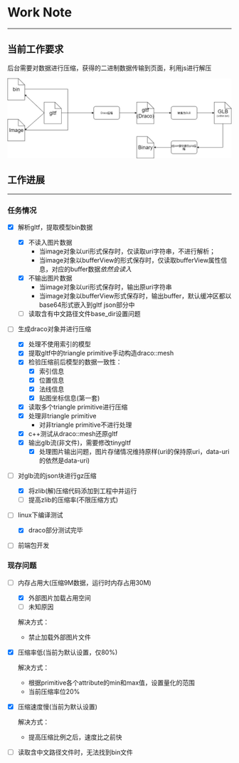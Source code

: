 # Work Note

---

## 当前工作要求

后台需要对数据进行压缩，获得的二进制数据传输到页面，利用js进行解压

![后端工作流程](./%E5%90%8E%E7%AB%AF%E5%B7%A5%E4%BD%9C%E6%B5%81%E7%A8%8B.jpg)

## 工作进展

------

### 任务情况

* [x] 解析gltf，提取模型bin数据
  * [x] 不读入图片数据
    * 当image对象以uri形式保存时，仅读取uri字符串，不进行解析；
    * 当image对象以bufferView的形式保存时，仅读取bufferView属性信息，对应的buffer数据*依然会读入*
  * [x] 不输出图片数据
    * 当image对象以uri形式保存时，输出原uri字符串
    * 当image对象以bufferView形式保存时，输出buffer，默认缓冲区都以base64形式嵌入到gltf json部分中
  * [ ] 读取含有中文路径文件base_dir设置问题
* [ ] 生成draco对象并进行压缩
  * [x] 处理不使用索引的模型 
  * [x] 提取gltf中的triangle primitive手动构造draco::mesh
  * [x] 检验压缩前后模型的数据一致性：
    * [x] 索引信息
    * [x] 位置信息
    * [x] 法线信息
    * [x] 贴图坐标信息(第一套)
  * [x] 读取多个triangle primitive进行压缩
  * [x] 处理非triangle primitive
    * 对非triangle primitive不进行处理
  * [x] c++测试从draco::mesh还原gltf
  * [x] 输出glb流(非文件)，需要修改tinygltf
    * [x] 处理图片输出问题，图片存储情况维持原样(uri的保持原uri，data-uri的依然是data-uri)
* [ ] 对glb流的json块进行gz压缩
  * [x] 将zlib(解)压缩代码添加到工程中并运行
  * [ ] 提高zlib的压缩率(不限压缩方式)
* [ ] linux下编译测试

  * [x] draco部分测试完毕
* [ ] 前端包开发

### 现存问题

* [ ] 内存占用大(压缩9M数据，运行时内存占用30M)

  * [x] 外部图片加载占用空间
  * [ ] 未知原因

  解决方式：

  * 禁止加载外部图片文件

* [x] 压缩率低(当前为默认设置，仅80%)

  解决方式：

  * 根据primitive各个attribute的min和max值，设置量化的范围
  * 当前压缩率位20%

* [x] 压缩速度慢(当前为默认设置)

  解决方式：

  * 提高压缩比例之后，速度比之前快

* [ ] 读取含中文路径文件时，无法找到bin文件

